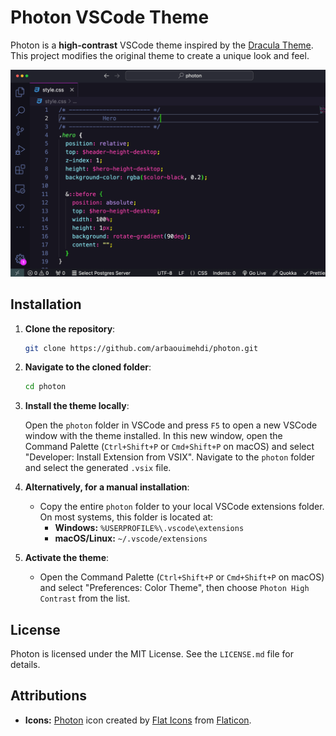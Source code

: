 # Photon VSCode Theme

Photon is a **high-contrast** VSCode theme inspired by the [Dracula Theme](https://github.com/dracula/dracula-theme). This project modifies the original theme to create a unique look and feel.

![Neon glowing text](./images/theme.png)

## Installation

1. **Clone the repository**:

   ```bash
   git clone https://github.com/arbaouimehdi/photon.git
   ```

2. **Navigate to the cloned folder**:

   ```bash
   cd photon
   ```

3. **Install the theme locally**:

   Open the `photon` folder in VSCode and press `F5` to open a new VSCode window with the theme installed. In this new window, open the Command Palette (`Ctrl+Shift+P` or `Cmd+Shift+P` on macOS) and select "Developer: Install Extension from VSIX". Navigate to the `photon` folder and select the generated `.vsix` file.

4. **Alternatively, for a manual installation**:

   - Copy the entire `photon` folder to your local VSCode extensions folder. On most systems, this folder is located at:
     - **Windows:** `%USERPROFILE%\.vscode\extensions`
     - **macOS/Linux:** `~/.vscode/extensions`

5. **Activate the theme**:

   - Open the Command Palette (`Ctrl+Shift+P` or `Cmd+Shift+P` on macOS) and select "Preferences: Color Theme", then choose `Photon High Contrast` from the list.

## License

Photon is licensed under the MIT License. See the `LICENSE.md` file for details.

## Attributions

- **Icons:** [Photon](https://www.flaticon.com/free-icons/photon) icon created by [Flat Icons](https://www.flaticon.com/authors/flat-icons) from [Flaticon](https://www.flaticon.com).
